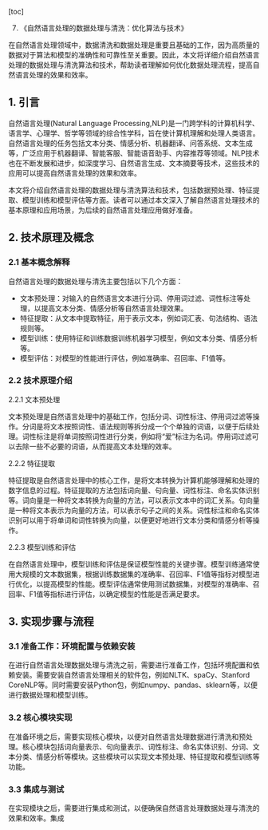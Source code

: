
[toc]                    
                
                
7. 《自然语言处理的数据处理与清洗：优化算法与技术》

在自然语言处理领域中，数据清洗和数据处理是重要且基础的工作，因为高质量的数据对于算法和模型的准确性和可靠性至关重要。因此，本文将详细介绍自然语言处理的数据处理与清洗算法和技术，帮助读者理解如何优化数据处理流程，提高自然语言处理的效果和效率。

## 1. 引言

自然语言处理(Natural Language Processing,NLP)是一门跨学科的计算机科学、语言学、心理学、哲学等领域的综合性学科，旨在使计算机理解和处理人类语言。自然语言处理的任务包括文本分类、情感分析、机器翻译、问答系统、文本生成等，广泛应用于机器翻译、智能客服、智能语音助手、内容推荐等领域。NLP技术也在不断发展和进步，如深度学习、自然语言生成、文本摘要等技术，这些技术的应用可以提高自然语言处理的效果和效率。

本文将介绍自然语言处理的数据处理与清洗算法和技术，包括数据预处理、特征提取、模型训练和模型评估等方面。读者可以通过本文深入了解自然语言处理技术的基本原理和应用场景，为后续的自然语言处理应用做好准备。

## 2. 技术原理及概念

### 2.1 基本概念解释

自然语言处理的数据处理与清洗主要包括以下几个方面：

- 文本预处理：对输入的自然语言文本进行分词、停用词过滤、词性标注等处理，以提高文本分类、情感分析等自然语言处理效果。
- 特征提取：从文本中提取特征，用于表示文本，例如词汇表、句法结构、语法规则等。
- 模型训练：使用特征和训练数据训练机器学习模型，例如文本分类、情感分析等。
- 模型评估：对模型的性能进行评估，例如准确率、召回率、F1值等。

### 2.2 技术原理介绍

2.2.1 文本预处理

文本预处理是自然语言处理中的基础工作，包括分词、词性标注、停用词过滤等操作。分词是将文本按照词性、语法规则等拆分成一个个单独的词语，以便于后续处理。词性标注是将单词按照词性进行分类，例如将“爱”标注为名词。停用词过滤可以去除一些不必要的词语，从而提高文本处理的效率。

2.2.2 特征提取

特征提取是自然语言处理中的核心工作，是将文本转换为计算机能够理解和处理的数字信息的过程。特征提取的方法包括词向量、句向量、词性标注、命名实体识别等。词向量是一种将文本转换为向量的方法，可以表示文本中的词汇关系。句向量是一种将文本表示为向量的方法，可以表示句子之间的关系。词性标注和命名实体识别可以用于将单词和词性转换为向量，以便更好地进行文本分类和情感分析等操作。

2.2.3 模型训练和评估

在自然语言处理中，模型训练和评估是保证模型性能的关键步骤。模型训练通常使用大规模的文本数据集，根据训练数据集的准确率、召回率、F1值等指标对模型进行优化，以提高模型的性能。模型评估通常使用测试数据集，对模型的准确率、召回率、F1值等指标进行评估，以确定模型的性能是否满足要求。

## 3. 实现步骤与流程

### 3.1 准备工作：环境配置与依赖安装

在进行自然语言处理数据处理与清洗之前，需要进行准备工作，包括环境配置和依赖安装。需要安装自然语言处理相关的软件包，例如NLTK、spaCy、Stanford CoreNLP等。同时需要安装Python包，例如numpy、pandas、sklearn等，以便进行数据处理和模型训练。

### 3.2 核心模块实现

在准备环境之后，需要实现核心模块，以便对自然语言处理数据进行清洗和预处理。核心模块包括词向量表示、句向量表示、词性标注、命名实体识别、分词、文本分类、情感分析等模块。这些模块可以实现文本预处理、特征提取和模型训练等功能。

### 3.3 集成与测试

在实现模块之后，需要进行集成和测试，以便确保自然语言处理数据处理与清洗的效果和效率。集成

